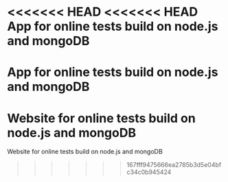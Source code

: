 <<<<<<< HEAD
<<<<<<< HEAD
App for online tests build on node.js and mongoDB
=======
App for online tests build on node.js and mongoDB
=======
Website for online tests build on node.js and mongoDB
=======
Website for online tests build on node.js and mongoDB
>>>>>>> 167fff9475666ea2785b3d5e04bfc34c0b945424
